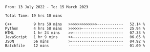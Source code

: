 <!--START_SECTION:waka-->

```text
From: 13 July 2022 - To: 15 March 2023

Total Time: 19 hrs 10 mins

C++          9 hrs 59 mins   >>>>>>>>>>>>>------------   52.14 %
Python       4 hrs 58 mins   >>>>>>-------------------   25.94 %
HTML         1 hr 24 mins    >>-----------------------   07.33 %
JavaScript   1 hr 9 mins     >>-----------------------   06.05 %
JSON         56 mins         >------------------------   04.92 %
Batchfile    12 mins         -------------------------   01.09 %
```

<!--END_SECTION:waka-->

<!---
yvanlok/yvanlok is a ✨ special ✨ repository because its `README.md` (this file) appears on your GitHub profile.
You can click the Preview link to take a look at your changes.
--->
